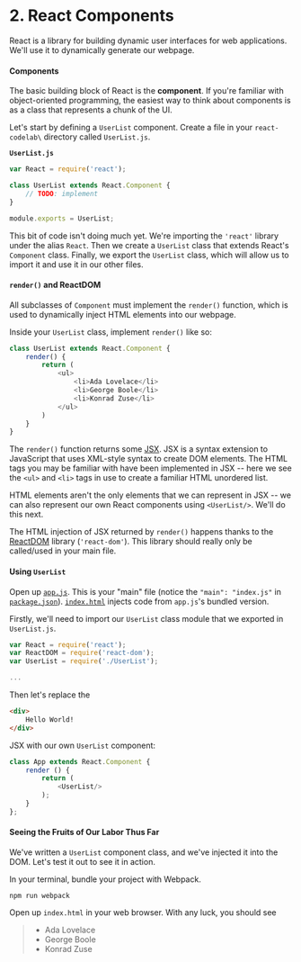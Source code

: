 # 2. React Components

React is a library for building dynamic user interfaces for web applications. We'll use it to dynamically generate our webpage.

#### Components

The basic building block of React is the **component**. If you're familiar with object-oriented programming, the easiest way to think about components is as a class that represents a chunk of the UI.

Let's start by defining a `UserList` component. Create a file in your `react-codelab\` directory called `UserList.js`.

**`UserList.js`**

```js
var React = require('react');

class UserList extends React.Component {
    // TODO: implement
}

module.exports = UserList;
```

This bit of code isn't doing much yet. We're importing the `'react'` library under the alias `React`. Then we create a `UserList` class that extends React's `Component` class. Finally, we export the `UserList` class, which will allow us to import it and use it in our other files.

#### `render()` and ReactDOM

All subclasses of `Component` must implement the `render()` function, which is used to dynamically inject HTML elements into our webpage.

Inside your `UserList` class, implement `render()` like so:

```js
class UserList extends React.Component {
    render() {
        return (
            <ul>
                <li>Ada Lovelace</li>
                <li>George Boole</li>
                <li>Konrad Zuse</li>
            </ul>
        )
    }
}
```

The `render()` function returns some [JSX](https://reactjs.org/docs/introducing-jsx.html). JSX is a syntax extension to JavaScript that uses XML-style syntax to create DOM elements. The HTML tags you may be familiar with have been implemented in JSX -- here we see the `<ul>` and `<li>` tags in use to create a familiar HTML unordered list.

HTML elements aren't the only elements that we can represent in JSX -- we can also represent our own React components using `<UserList/>`. We'll do this next.

The HTML injection of JSX returned by `render()` happens thanks to the [ReactDOM](https://reactjs.org/docs/react-dom.html) library (`'react-dom'`). This library should really only be called/used in your main file.

#### Using `UserList`

Open up [`app.js`](https://github.com/OKStateACM/ReactCodelab/blob/master/react-codelab/app.js). This is your "main" file (notice the `"main": "index.js"` in [`package.json`](https://github.com/OKStateACM/ReactCodelab/blob/master/react-codelab/package.json)). [`index.html`](https://github.com/OKStateACM/ReactCodelab/blob/master/react-codelab/index.html) injects code from `app.js`'s bundled version.

Firstly, we'll need to import our `UserList` class module that we exported in `UserList.js`.

```js
var React = require('react');
var ReactDOM = require('react-dom');
var UserList = require('./UserList');

...
```

Then let's replace the

```html
<div>
    Hello World!
</div>
```

JSX with our own `UserList` component:

```js
class App extends React.Component {
    render () {
        return (
            <UserList/>
        );
    }
};
```

#### Seeing the Fruits of Our Labor Thus Far

We've written a `UserList` component class, and we've injected it into the DOM. Let's test it out to see it in action.

In your terminal, bundle your project with Webpack.

```
npm run webpack
```

Open up `index.html` in your web browser. With any luck, you should see

> * Ada Lovelace
> * George Boole
> * Konrad Zuse

